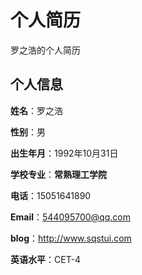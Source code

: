 个人简历
======================
罗之浩的个人简历

## 个人信息

**姓名**：罗之浩

**性别**：男

**出生年月**：1992年10月31日

**学校专业**：**常熟理工学院**

**电话**：15051641890

**Email**：544095700@qq.com

**blog**：http://www.sqstui.com

**英语水平**：CET-4
